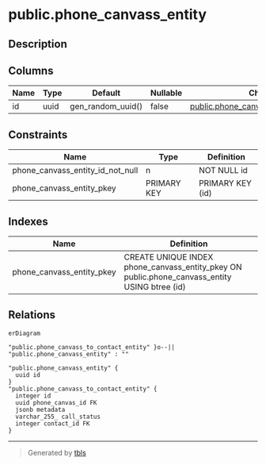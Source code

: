 # public.phone_canvass_entity

## Description

## Columns

| Name | Type | Default           | Nullable | Children                                                                            | Parents | Comment |
| ---- | ---- | ----------------- | -------- | ----------------------------------------------------------------------------------- | ------- | ------- |
| id   | uuid | gen_random_uuid() | false    | [public.phone_canvass_to_contact_entity](public.phone_canvass_to_contact_entity.md) |         |         |

## Constraints

| Name                             | Type        | Definition       |
| -------------------------------- | ----------- | ---------------- |
| phone_canvass_entity_id_not_null | n           | NOT NULL id      |
| phone_canvass_entity_pkey        | PRIMARY KEY | PRIMARY KEY (id) |

## Indexes

| Name                      | Definition                                                                                    |
| ------------------------- | --------------------------------------------------------------------------------------------- |
| phone_canvass_entity_pkey | CREATE UNIQUE INDEX phone_canvass_entity_pkey ON public.phone_canvass_entity USING btree (id) |

## Relations

```mermaid
erDiagram

"public.phone_canvass_to_contact_entity" }o--|| "public.phone_canvass_entity" : ""

"public.phone_canvass_entity" {
  uuid id
}
"public.phone_canvass_to_contact_entity" {
  integer id
  uuid phone_canvas_id FK
  jsonb metadata
  varchar_255_ call_status
  integer contact_id FK
}
```

---

> Generated by [tbls](https://github.com/k1LoW/tbls)
